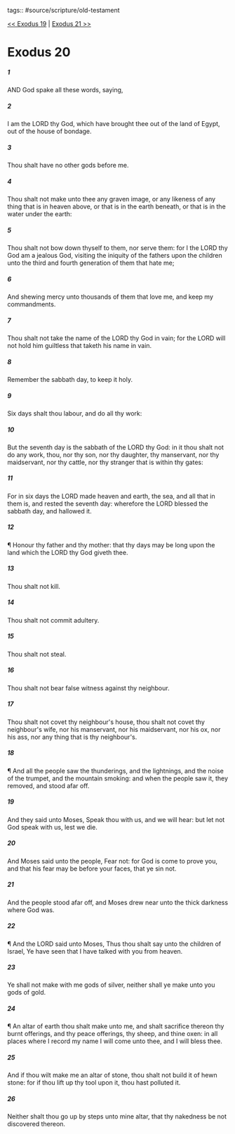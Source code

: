 tags:: #source/scripture/old-testament

[<< Exodus 19](source/scripture/old-testament/02_Exodus/Exodus_19.md) | [Exodus 21 >>](source/scripture/old-testament/02_Exodus/Exodus_21.md)

# Exodus 20

##### 1

AND God spake all these words, saying,

##### 2

I am the LORD thy God, which have brought thee out of the land of Egypt, out of the house of bondage.

##### 3

Thou shalt have no other gods before me.

##### 4

Thou shalt not make unto thee any graven image, or any likeness of any thing that is in heaven above, or that is in the earth beneath, or that is in the water under the earth:

##### 5

Thou shalt not bow down thyself to them, nor serve them: for I the LORD thy God am a jealous God, visiting the iniquity of the fathers upon the children unto the third and fourth generation of them that hate me;

##### 6

And shewing mercy unto thousands of them that love me, and keep my commandments.

##### 7

Thou shalt not take the name of the LORD thy God in vain; for the LORD will not hold him guiltless that taketh his name in vain.

##### 8

Remember the sabbath day, to keep it holy.

##### 9

Six days shalt thou labour, and do all thy work:

##### 10

But the seventh day is the sabbath of the LORD thy God: in it thou shalt not do any work, thou, nor thy son, nor thy daughter, thy manservant, nor thy maidservant, nor thy cattle, nor thy stranger that is within thy gates:

##### 11

For in six days the LORD made heaven and earth, the sea, and all that in them is, and rested the seventh day: wherefore the LORD blessed the sabbath day, and hallowed it.

##### 12

¶ Honour thy father and thy mother: that thy days may be long upon the land which the LORD thy God giveth thee.

##### 13

Thou shalt not kill.

##### 14

Thou shalt not commit adultery.

##### 15

Thou shalt not steal.

##### 16

Thou shalt not bear false witness against thy neighbour.

##### 17

Thou shalt not covet thy neighbour's house, thou shalt not covet thy neighbour's wife, nor his manservant, nor his maidservant, nor his ox, nor his ass, nor any thing that is thy neighbour's.

##### 18

¶ And all the people saw the thunderings, and the lightnings, and the noise of the trumpet, and the mountain smoking: and when the people saw it, they removed, and stood afar off.

##### 19

And they said unto Moses, Speak thou with us, and we will hear: but let not God speak with us, lest we die.

##### 20

And Moses said unto the people, Fear not: for God is come to prove you, and that his fear may be before your faces, that ye sin not.

##### 21

And the people stood afar off, and Moses drew near unto the thick darkness where God was.

##### 22

¶ And the LORD said unto Moses, Thus thou shalt say unto the children of Israel, Ye have seen that I have talked with you from heaven.

##### 23

Ye shall not make with me gods of silver, neither shall ye make unto you gods of gold.

##### 24

¶ An altar of earth thou shalt make unto me, and shalt sacrifice thereon thy burnt offerings, and thy peace offerings, thy sheep, and thine oxen: in all places where I record my name I will come unto thee, and I will bless thee.

##### 25

And if thou wilt make me an altar of stone, thou shalt not build it of hewn stone: for if thou lift up thy tool upon it, thou hast polluted it.

##### 26

Neither shalt thou go up by steps unto mine altar, that thy nakedness be not discovered thereon.

